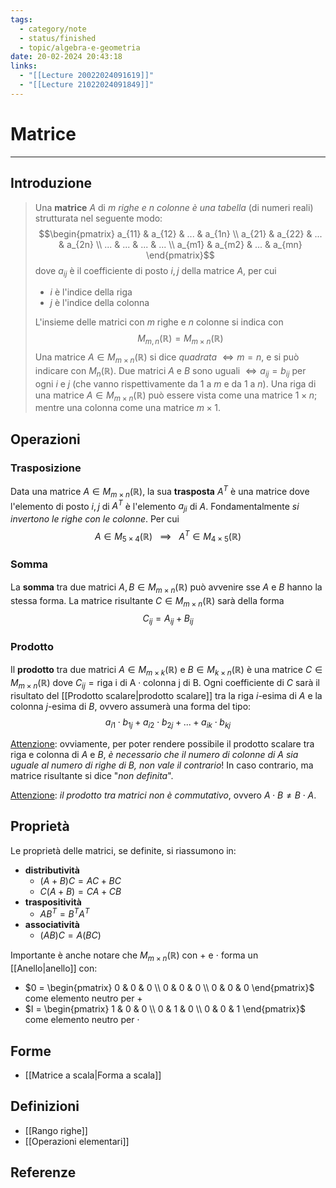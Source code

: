 ```yaml
---
tags:
  - category/note
  - status/finished
  - topic/algebra-e-geometria
date: 20-02-2024 20:43:18
links:
  - "[[Lecture 20022024091619]]"
  - "[[Lecture 21022024091849]]"
---
```

# Matrice
---
## Introduzione
> Una **matrice** $A$ di _$m$ righe e $n$ colonne è una tabella_ (di numeri reali) strutturata nel seguente modo:
> $$\begin{pmatrix} a_{11} & a_{12} & ... & a_{1n} \\ a_{21} & a_{22} & ... & a_{2n} \\ ... & ... & ... & ... \\ a_{m1} & a_{m2} & ... & a_{mn} \end{pmatrix}$$
> dove $a_{ij}$ è il coefficiente di posto $i, j$ della matrice $A$, per cui
> - $i$ è l'indice della riga
> - $j$ è l'indice della colonna
> 
> L'insieme delle matrici con $m$ righe e $n$ colonne si indica con
> $$M_{m, n} (\mathbb{R}) = M_{m \times n} (\mathbb{R})$$
> Una matrice $A \in M_{m \times n} (\mathbb{R})$ si dice _quadrata_ $\iff m = n$, e si può indicare con $M_{n} (\mathbb{R})$.
> Due matrici $A$ e $B$ sono uguali $\iff a_{ij} = b_{ij}$ per ogni $i$ e $j$ (che vanno rispettivamente da 1 a $m$ e da 1 a $n$).
> Una riga di una matrice $A \in M_{m \times n} (\mathbb{R})$ può essere vista come una matrice $1 \times n$; mentre una colonna come una matrice $m \times 1$.

## Operazioni
### Trasposizione
Data una matrice $A \in M_{m \times n} (\mathbb{R})$, la sua **trasposta** $A^{T}$ è una matrice dove l'elemento di posto $i, j$ di $A^{T}$ è l'elemento $a_{ji}$ di $A$. Fondamentalmente _si invertono le righe con le colonne_. Per cui
$$A \in M_{5 \times 4} (\mathbb{R}) \ \ \ \implies \ \ \ A^{T} \in M_{4 \times 5} (\mathbb{R})$$

### Somma
La **somma** tra due matrici $A, B \in M_{m \times n} (\mathbb{R})$ può avvenire sse $A$ e $B$ hanno la stessa forma. La matrice risultante $C \in M_{m \times n} (\mathbb{R})$ sarà della forma
$$C_{ij} = A_{ij} + B_{ij}$$

### Prodotto
Il **prodotto** tra due matrici $A \in M_{m \times k} (\mathbb{R})$ e $B \in M_{k \times n} (\mathbb{R})$ è una matrice $C \in M_{m \times n} (\mathbb{R})$ dove $C_{ij} = \text{riga i di A} \cdot \text{colonna j di B}$. Ogni coefficiente di $C$ sarà il risultato del [[Prodotto scalare|prodotto scalare]] tra la riga $i$-esima di $A$ e la colonna $j$-esima di $B$, ovvero assumerà una forma del tipo:
$$a_{i1} \cdot b_{1j} + a_{i2} \cdot b_{2j} + ... + a_{ik} \cdot b_{kj}$$

<u>Attenzione</u>: ovviamente, per poter rendere possibile il prodotto scalare tra riga e colonna di $A$ e $B$, _è necessario che il numero di colonne di $A$ sia uguale al numero di righe di $B$, non vale il contrario_! In caso contrario, ma matrice risultante si dice "_non definita_".

<u>Attenzione</u>: _il prodotto tra matrici non è commutativo_, ovvero $A \cdot B \neq B \cdot A$.

## Proprietà
Le proprietà delle matrici, se definite, si riassumono in:
- **distributività**
	- $(A + B)C = AC + BC$
	- $C(A + B) = CA + CB$
- **traspositività**
	- ${AB}^{T} = B^{T}A^{T}$
- **associatività**
	- $(AB)C = A(BC)$

Importante è anche notare che $M_{m \times n} (\mathbb{R})$ con $+$ e $\cdot$ forma un [[Anello|anello]] con:
- $0 = \begin{pmatrix} 0 & 0 & 0 \\ 0 & 0 & 0 \\ 0 & 0 & 0 \end{pmatrix}$ come elemento neutro per $+$
- $I = \begin{pmatrix} 1 & 0 & 0 \\ 0 & 1 & 0 \\ 0 & 0 & 1 \end{pmatrix}$ come elemento neutro per $\cdot$

## Forme
- [[Matrice a scala|Forma a scala]]

## Definizioni
- [[Rango righe]]
- [[Operazioni elementari]]

## Referenze
